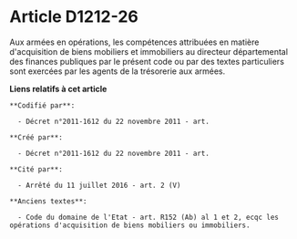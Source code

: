 # Article D1212-26

Aux armées en opérations, les compétences attribuées en matière d'acquisition de biens mobiliers et immobiliers au directeur
départemental des finances publiques par le présent code ou par des textes particuliers sont exercées par les agents de la
trésorerie aux armées.

**Liens relatifs à cet article**

	**Codifié par**:

	  - Décret n°2011-1612 du 22 novembre 2011 - art.

	**Créé par**:

	  - Décret n°2011-1612 du 22 novembre 2011 - art.

	**Cité par**:

	  - Arrêté du 11 juillet 2016 - art. 2 (V)

	**Anciens textes**:

	  - Code du domaine de l'Etat - art. R152 (Ab) al 1 et 2, ecqc les opérations d'acquisition de biens mobiliers ou immobiliers.
